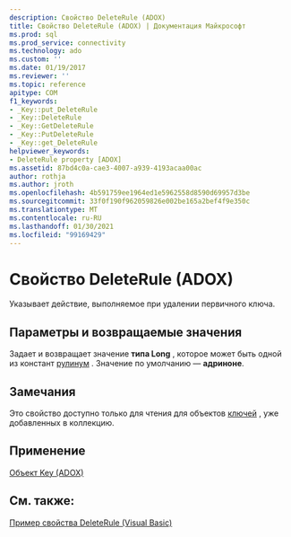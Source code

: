 ```yaml
---
description: Свойство DeleteRule (ADOX)
title: Свойство DeleteRule (ADOX) | Документация Майкрософт
ms.prod: sql
ms.prod_service: connectivity
ms.technology: ado
ms.custom: ''
ms.date: 01/19/2017
ms.reviewer: ''
ms.topic: reference
apitype: COM
f1_keywords:
- _Key::put_DeleteRule
- _Key::DeleteRule
- _Key::GetDeleteRule
- _Key::PutDeleteRule
- _Key::get_DeleteRule
helpviewer_keywords:
- DeleteRule property [ADOX]
ms.assetid: 87bd4c0a-cae3-4007-a939-4193acaa00ac
author: rothja
ms.author: jroth
ms.openlocfilehash: 4b591759ee1964ed1e5962558d8590d69957d3be
ms.sourcegitcommit: 33f0f190f962059826e002be165a2bef4f9e350c
ms.translationtype: MT
ms.contentlocale: ru-RU
ms.lasthandoff: 01/30/2021
ms.locfileid: "99169429"
---
```

# <a name="deleterule-property-adox"></a>Свойство DeleteRule (ADOX)
Указывает действие, выполняемое при удалении первичного ключа.  
  
## <a name="settings-and-return-values"></a>Параметры и возвращаемые значения  
 Задает и возвращает значение **типа Long** , которое может быть одной из констант [рулинум](./ruleenum.md) . Значение по умолчанию — **адриноне**.  
  
## <a name="remarks"></a>Замечания  
 Это свойство доступно только для чтения для объектов [ключей](./key-object-adox.md) , уже добавленных в коллекцию.  
  
## <a name="applies-to"></a>Применение  
 [Объект Key (ADOX)](./key-object-adox.md)  
  
## <a name="see-also"></a>См. также:  
 [Пример свойства DeleteRule (Visual Basic)](./deleterule-property-example-vb.md)